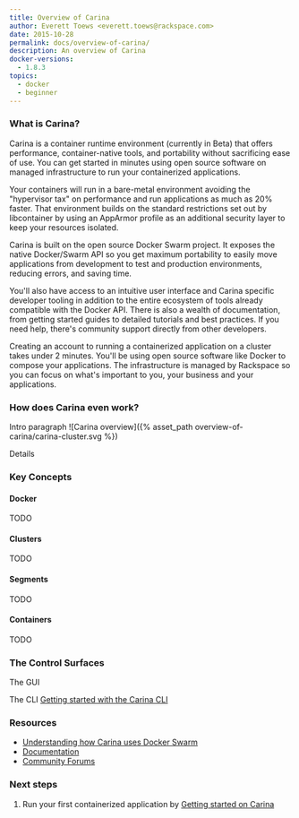 ```yaml
---
title: Overview of Carina
author: Everett Toews <everett.toews@rackspace.com>
date: 2015-10-28
permalink: docs/overview-of-carina/
description: An overview of Carina
docker-versions:
  - 1.8.3
topics:
  - docker
  - beginner
---
```


### What is Carina?

Carina is a container runtime environment (currently in Beta) that offers performance, container-native tools, and portability without sacrificing ease of use. You can get started in minutes using open source software on managed infrastructure to run your containerized applications.

Your containers will run in a bare-metal environment avoiding the "hypervisor tax" on performance and run applications as much as 20% faster. That environment builds on the standard restrictions set out by libcontainer by using an AppArmor profile as an additional security layer to keep your resources isolated.

Carina is built on the open source Docker Swarm project. It exposes the native Docker/Swarm API so you get maximum portability to easily move applications from development to test and production environments, reducing errors, and saving time.

You'll also have access to an intuitive user interface and Carina specific developer tooling in addition to the entire ecosystem of tools already compatible with the Docker API. There is also a wealth of documentation, from getting started guides to detailed tutorials and best practices. If you need help, there's community support directly from other developers.

Creating an account to running a containerized application on a cluster takes under 2 minutes. You'll be using open source software like Docker to compose your applications. The infrastructure is managed by Rackspace so you can focus on what's important to you, your business and your applications.

### How does Carina even work?

Intro paragraph
![Carina overview]({% asset_path overview-of-carina/carina-cluster.svg %})

Details

### Key Concepts

#### Docker

TODO

#### Clusters

TODO

#### Segments

TODO

#### Containers

TODO

### The Control Surfaces

The GUI

The CLI [Getting started with the Carina CLI](/docs/tutorials/getting-started-carina-cli/)

### Resources

* [Understanding how Carina uses Docker Swarm](/docs/tutorials/docker-swarm-carina/)
* [Documentation](/docs/)
* [Community Forums](https://getcarina.com/community/)

### Next steps

1. Run your first containerized application by [Getting started on Carina](/docs/tutorials/getting-started-on-carina/)
